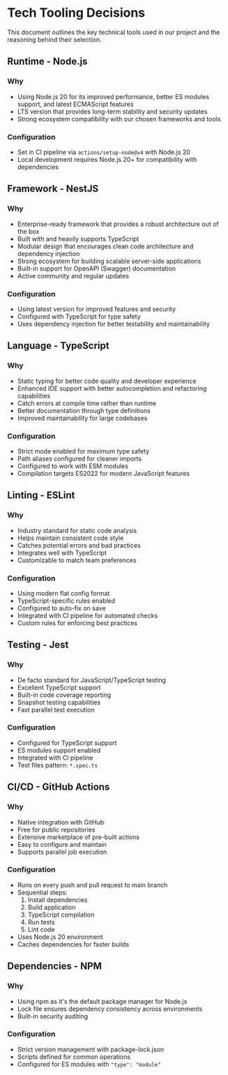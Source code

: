 # Tech Tooling Decisions

This document outlines the key technical tools used in our project and the reasoning behind their selection.

## Runtime - Node.js

### Why

- Using Node.js 20 for its improved performance, better ES modules support, and latest ECMAScript features
- LTS version that provides long-term stability and security updates
- Strong ecosystem compatibility with our chosen frameworks and tools

### Configuration

- Set in CI pipeline via `actions/setup-node@v4` with Node.js 20
- Local development requires Node.js 20+ for compatibility with dependencies

## Framework - NestJS

### Why

- Enterprise-ready framework that provides a robust architecture out of the box
- Built with and heavily supports TypeScript
- Modular design that encourages clean code architecture and dependency injection
- Strong ecosystem for building scalable server-side applications
- Built-in support for OpenAPI (Swagger) documentation
- Active community and regular updates

### Configuration

- Using latest version for improved features and security
- Configured with TypeScript for type safety
- Uses dependency injection for better testability and maintainability

## Language - TypeScript

### Why

- Static typing for better code quality and developer experience
- Enhanced IDE support with better autocompletion and refactoring capabilities
- Catch errors at compile time rather than runtime
- Better documentation through type definitions
- Improved maintainability for large codebases

### Configuration

- Strict mode enabled for maximum type safety
- Path aliases configured for cleaner imports
- Configured to work with ESM modules
- Compilation targets ES2022 for modern JavaScript features

## Linting - ESLint

### Why

- Industry standard for static code analysis
- Helps maintain consistent code style
- Catches potential errors and bad practices
- Integrates well with TypeScript
- Customizable to match team preferences

### Configuration

- Using modern flat config format
- TypeScript-specific rules enabled
- Configured to auto-fix on save
- Integrated with CI pipeline for automated checks
- Custom rules for enforcing best practices

## Testing - Jest

### Why

- De facto standard for JavaScript/TypeScript testing
- Excellent TypeScript support
- Built-in code coverage reporting
- Snapshot testing capabilities
- Fast parallel test execution

### Configuration

- Configured for TypeScript support
- ES modules support enabled
- Integrated with CI pipeline
- Test files pattern: `*.spec.ts`

## CI/CD - GitHub Actions

### Why

- Native integration with GitHub
- Free for public repositories
- Extensive marketplace of pre-built actions
- Easy to configure and maintain
- Supports parallel job execution

### Configuration

- Runs on every push and pull request to main branch
- Sequential steps:
  1. Install dependencies
  2. Build application
  3. TypeScript compilation
  4. Run tests
  5. Lint code
- Uses Node.js 20 environment
- Caches dependencies for faster builds

## Dependencies - NPM

### Why

- Using npm as it's the default package manager for Node.js
- Lock file ensures dependency consistency across environments
- Built-in security auditing

### Configuration

- Strict version management with package-lock.json
- Scripts defined for common operations
- Configured for ES modules with `"type": "module"`
